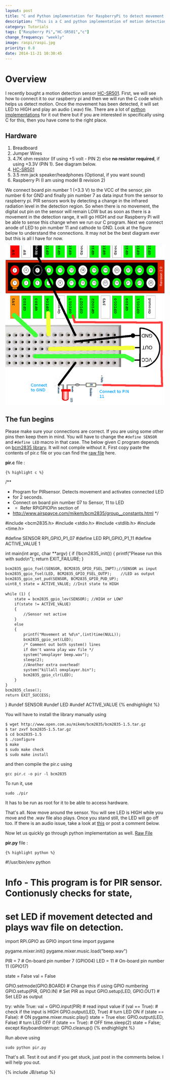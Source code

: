 ```yaml
---
layout: post
title: "C and Python implementation for RaspberryPi to detect movement using PIR motion sensor (HC-SR501)"
description: "This is a C and python implementation of motion detection using HC-SR501 infrared motion sensor."
category: Tutorials
tags: ["Raspberry Pi","HC-SR501","c"]
change_frequency: "weekly"
image: raspi/raspi.jpg
priority: 0.8
date: 2014-11-21 10:30:45
---
```


# Overview

I recently bought a motion detection sensor [HC-SR501](http://www.amazon.in/HC-SR501-Electrical-Sensor-Pyroelectric-Infrared/dp/B00NR2W4NE). First, we will see how to connect it to our raspberry pi and then we will run the C code which helps us detect motion. Once the movement has been detected, it will set LED to HIGH and play an audio (.wav) file. There are a lot of [python implementations](https://github.com/bhavyanshu/rPiExperiments/blob/master/PIRsensor/pir.py) for it out there but if you are interested in specifically using C for this, then you have come to the right place.

## Hardware

1. Breadboard
2. Jumper Wires
3. 4.7K ohm resistor (If using +5 volt - PIN 2) else **no resistor required**, if using +3.3V (PIN 1). See diagram below.
3. [HC-SR501](http://www.amazon.in/HC-SR501-Electrical-Sensor-Pyroelectric-Infrared/dp/B00NR2W4NE)
4. 3.5 mm jack speaker/headphones (Optional, if you want sound)
5. Raspberry Pi (I am using model B revision 2)

We connect board pin number 1 (+3.3 V) to the VCC of the sensor, pin number 6 for GND and finally pin number 7 as data input from the sensor to raspberry pi. PIR sensors work by detecting a change in the infrared radiation level in the detection region. So when there is no movement, the digital out pin on the sensor will remain LOW but as soon as there is a movement in the detection range, it will go HIGH and our Raspberry Pi will be able to sense this change when we run our C program. Next we connect anode of LED to pin number 11 and cathode to GND.  Look at the figure below to understand the connections. It may not be the best diagram ever but this is all I have for now.

![PIR](/assets/imags/raspi/pirsensor.png "PIR")


## The fun begins


Please make sure your connections are correct. If you are using some other pins then keep them in mind. You will have to change the `#define SENSOR` and `#define LED` macro in that case. The below given C program depends on [bcm2835 library](http://www.airspayce.com/mikem/bcm2835/). It will not compile without it.  First copy paste the contents of pir.c file or you can find the [raw file](https://raw.githubusercontent.com/bhavyanshu/rPiExperiments/master/PIRsensor/pir.c) here.

 **pir.c** file :

	{% highlight c %}
/**
 * Program for PIRsensor. Detects movement and activates connected LED
 * for 2 seconds.
 * Connect on board pin number 07 to Sensor, 11 to LED
 * - Refer RPiGPIOPin section of
 *   http://www.airspayce.com/mikem/bcm2835/group__constants.html
 */

#include <bcm2835.h>
#include <stdio.h>
#include <stdlib.h>
#include <time.h>

#define SENSOR RPI_GPIO_P1_07
#define LED RPI_GPIO_P1_11
#define ACTIVE_VALUE 1

int main(int argc, char **argv)
{
	if (!bcm2835_init()) {
	printf("Please run this with sudo\n");
	return EXIT_FAILURE;
	}

	bcm2835_gpio_fsel(SENSOR, BCM2835_GPIO_FSEL_INPT);//SENSOR as input
	bcm2835_gpio_fsel(LED, BCM2835_GPIO_FSEL_OUTP);	   //LED as output
	bcm2835_gpio_set_pud(SENSOR, BCM2835_GPIO_PUD_UP);
	uint8_t state = ACTIVE_VALUE; //Init state to HIGH

	while (1) {
		state = bcm2835_gpio_lev(SENSOR); //HIGH or LOW?
		if(state != ACTIVE_VALUE)
		{
			//Sensor not active
		}
		else
		{
			printf("Movement at %d\n",(int)time(NULL));
			bcm2835_gpio_set(LED);
			/* Comment out both system() lines
			if don't wanna play wav file */
			system("omxplayer beep.wav");
			sleep(2);
			//Another extra overhead!
			system("killall omxplayer.bin");
			bcm2835_gpio_clr(LED);
		}
	}
	bcm2835_close();
	return EXIT_SUCCESS;
}
#undef SENSOR
#undef LED
#undef ACTIVE_VALUE
	{% endhighlight %}



You will have to install the library manually using      

	$ wget http://www.open.com.au/mikem/bcm2835/bcm2835-1.5.tar.gz
	$ tar zxvf bcm2835-1.5.tar.gz
	$ cd bcm2835-1.5
	$ ./configure
	$ make
	$ sudo make check
	$ sudo make install

and then compile the pir.c using    

	gcc pir.c -o pir -l bcm2835

To run it, use

	sudo ./pir

It has to be run as root for it to be able to access hardware.

That's all. Now move around the sensor. You will see LED is HIGH while you move and the .wav file also plays. Once you stand still, the LED will go off too. If there is an audio issue, take a look at [this](http://www.raspberrypi.org/documentation/configuration/audio-config.md) or post a comment below.

Now let us quickly go through python implementation as well. [Raw File](https://raw.githubusercontent.com/bhavyanshu/rPiExperiments/master/PIRsensor/pir.py)

**pir.py** file :

	{% highlight python %}
#!/usr/bin/env python

# Info - This program is for PIR sensor. Contionusly checks for state,
#        set LED if movement detected and plays wav file on detection.

import RPi.GPIO as GPIO
import time
import pygame

pygame.mixer.init()
pygame.mixer.music.load("beep.wav")

PIR = 7		# On-board pin number 7 (GPIO04)
LED = 11	# On-board pin number 11 (GPIO17)

state = False
val = False

GPIO.setmode(GPIO.BOARD)	# Change this if using GPIO numbering
GPIO.setup(PIR, GPIO.IN)	# Set PIR as input
GPIO.setup(LED, GPIO.OUT)	# Set LED as output

try:
	while True:
		val = GPIO.input(PIR)		# read input value
		if (val == True):		# check if the input is HIGH
			GPIO.output(LED, True)	# turn LED ON
			if (state == False):
				# ON
				pygame.mixer.music.play()
				state = True
		else:
			GPIO.output(LED, False)	# turn LED OFF
			if (state == True):
				# OFF
				time.sleep(2)
				state = False;
except KeyboardInterrupt:
	GPIO.cleanup()
	{% endhighlight %}


Run above using

	sudo python pir.py

That's all. Test it out and if you get stuck, just post in the comments below. I will help you out.


{% include JB/setup %}
